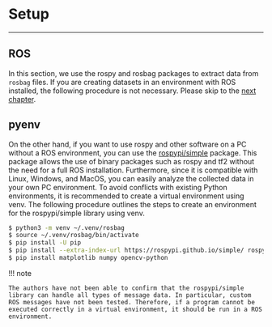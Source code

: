 # Setup

<!-- ******************************** -->
----
## ROS
In this section, we use the rospy and rosbag packages to extract data from `rosbag` files. If you are creating datasets in an environment with ROS installed, the following procedure is not necessary. Please skip to the [next chapter](./dataset.md).


## pyenv
On the other hand, if you want to use rospy and other software on a PC without a ROS environment, you can use the [rospypi/simple](https://github.com/rospypi/simple) package. This package allows the use of binary packages such as rospy and tf2 without the need for a full ROS installation. Furthermore, since it is compatible with Linux, Windows, and MacOS, you can easily analyze the collected data in your own PC environment. To avoid conflicts with existing Python environments, it is recommended to create a virtual environment using venv. The following procedure outlines the steps to create an environment for the rospypi/simple library using venv.


```bash
$ python3 -m venv ~/.venv/rosbag
$ source ~/.venv/rosbag/bin/activate
$ pip install -U pip
$ pip install --extra-index-url https://rospypi.github.io/simple/ rospy rosbag
$ pip install matplotlib numpy opencv-python
```

!!! note
    
    The authors have not been able to confirm that the rospypi/simple library can handle all types of message data. In particular, custom ROS messages have not been tested. Therefore, if a program cannot be executed correctly in a virtual environment, it should be run in a ROS environment.